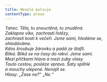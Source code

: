 ```yaml
---
title: Wesele pulsuje
contentType: prose
---
```


_Tanec. Těla, tu zneuctěná, tu znuděná.  
Zaklapne víko, zachrastí řetězy,  
zachrastí kosti k večeři. Jsme sami, hledáme se,  
ohlodáváme.  
Kdos šroubuje žárovku a padá ze štaflí.  
Bliká. Bliká se na časy do rakví. Jsme sami.  
Mezi příčkami hlava a mezi zuby vlasy.  
Touto cestou, posléze vpravo. Šaty splihlé  
a mouchy ulepené. Nenajít se.  
Hlasy: „Zase ne?“ „Ne.“_
